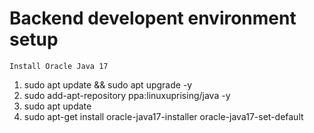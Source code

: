# Backend developent environment setup

``Install Oracle Java 17``
1. sudo apt update && sudo apt upgrade -y
2. sudo add-apt-repository ppa:linuxuprising/java -y
3. sudo apt update
4. sudo apt-get install oracle-java17-installer oracle-java17-set-default